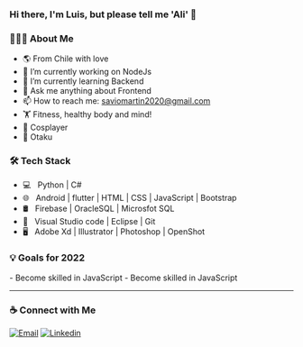 ### Hi there, I'm Luis, but please tell me 'Ali' 👋

<h3> 👨🏻‍💻 About Me </h3>

- 🌎 From Chile with love
- 🔭 I’m currently working on NodeJs
- 🌱 I’m currently learning Backend
- 💬 Ask me anything about Frontend
- 📫 How to reach me: saviomartin2020@gmail.com
- 🏋 Fitness, healthy body and mind!
- 👺 Cosplayer
- 🍜 Otaku

<h3>🛠 Tech Stack</h3>

- 💻 &nbsp; Python  | C# 
- 🌐 &nbsp; Android | flutter | HTML | CSS | JavaScript | Bootstrap 
- 🛢 &nbsp; Firebase | OracleSQL | Microsfot SQL
- 🔧 &nbsp; Visual Studio code | Eclipse | Git
- 🖥 &nbsp; Adobe Xd | Illustrator | Photoshop | OpenShot

<h3>💡 Goals for 2022 </h3>
- Become skilled in JavaScript
- Become skilled in JavaScript


<hr>
<h3>  ☕ Connect with Me</h3>

[![Email](https://img.shields.io/badge/lmora.dev@gmail.com-D14836?style=flat-square&logo=gmail&logoColor=white)](mailto:lmora.dev@gmail.com) [![Linkedin](https://img.shields.io/badge/-Luis%20Mora-blue?style=flat-square&logo=linkedin&logoColor=white&link=https://www.linkedin.com/in/lmora-dev/)](https://www.linkedin.com/in/lmora-dev/)
